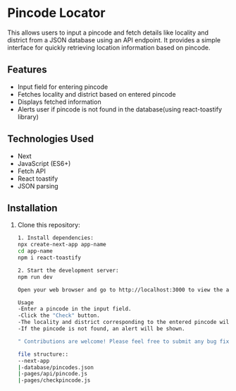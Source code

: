 # Pincode Locator

This allows users to input a pincode and fetch details like locality and district from a JSON database using an API endpoint. It provides a simple interface for quickly retrieving location information based on pincode.

## Features

- Input field for entering pincode
- Fetches locality and district based on entered pincode
- Displays fetched information
- Alerts user if pincode is not found in the database(using react-toastify library)

## Technologies Used

- Next
- JavaScript (ES6+)
- Fetch API
- React toastify
- JSON parsing

## Installation

1. Clone this repository:

   ```bash
   1. Install dependencies:
   npx create-next-app app-name
   cd app-name
   npm i react-toastify

   2. Start the development server:
   npm run dev

   Open your web browser and go to http://localhost:3000 to view the application.

   Usage
   -Enter a pincode in the input field.
   -Click the "Check" button.
   -The locality and district corresponding to the entered pincode will be displayed.
   -If the pincode is not found, an alert will be shown.

   " Contributions are welcome! Please feel free to submit any bug fixes, enhancements, or new features via pull requests. "

   file structure::
   --next-app
   |-database/pincodes.json
   |-pages/api/pincode.js
   |-pages/checkpincode.js
   
   
